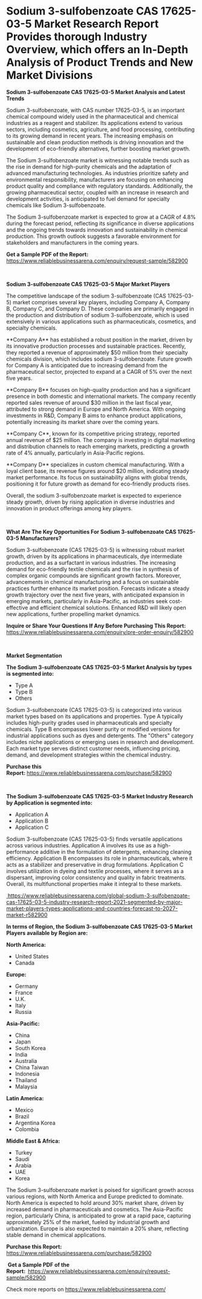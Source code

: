 <p><h1>Sodium 3-sulfobenzoate CAS 17625-03-5 Market Research Report Provides thorough Industry Overview, which offers an In-Depth Analysis of Product Trends and New Market Divisions</h1></p><p><strong>Sodium 3-sulfobenzoate CAS 17625-03-5 Market Analysis and Latest Trends</strong></p>
<p><p>Sodium 3-sulfobenzoate, with CAS number 17625-03-5, is an important chemical compound widely used in the pharmaceutical and chemical industries as a reagent and stabilizer. Its applications extend to various sectors, including cosmetics, agriculture, and food processing, contributing to its growing demand in recent years. The increasing emphasis on sustainable and clean production methods is driving innovation and the development of eco-friendly alternatives, further boosting market growth.</p><p>The Sodium 3-sulfobenzoate market is witnessing notable trends such as the rise in demand for high-purity chemicals and the adaptation of advanced manufacturing technologies. As industries prioritize safety and environmental responsibility, manufacturers are focusing on enhancing product quality and compliance with regulatory standards. Additionally, the growing pharmaceutical sector, coupled with an increase in research and development activities, is anticipated to fuel demand for specialty chemicals like Sodium 3-sulfobenzoate.</p><p>The Sodium 3-sulfobenzoate market is expected to grow at a CAGR of 4.8% during the forecast period, reflecting its significance in diverse applications and the ongoing trends towards innovation and sustainability in chemical production. This growth outlook suggests a favorable environment for stakeholders and manufacturers in the coming years.</p></p>
<p><strong>Get a Sample PDF of the Report:&nbsp;</strong> <a href="https://www.reliablebusinessarena.com/enquiry/request-sample/582900?utm_campaign=2822&utm_medium=2&utm_source=Github&utm_content=ia&utm_term=23032025&utm_id=sodium-3-sulfobenzoate-cas-17625-03-5">https://www.reliablebusinessarena.com/enquiry/request-sample/582900</a></p>
<p>&nbsp;</p>
<p><strong>Sodium 3-sulfobenzoate CAS 17625-03-5 Major Market Players</strong></p>
<p><p>The competitive landscape of the sodium 3-sulfobenzoate (CAS 17625-03-5) market comprises several key players, including Company A, Company B, Company C, and Company D. These companies are primarily engaged in the production and distribution of sodium 3-sulfobenzoate, which is used extensively in various applications such as pharmaceuticals, cosmetics, and specialty chemicals.</p><p>**Company A** has established a robust position in the market, driven by its innovative production processes and sustainable practices. Recently, they reported a revenue of approximately $50 million from their specialty chemicals division, which includes sodium 3-sulfobenzoate. Future growth for Company A is anticipated due to increasing demand from the pharmaceutical sector, projected to expand at a CAGR of 5% over the next five years.</p><p>**Company B** focuses on high-quality production and has a significant presence in both domestic and international markets. The company recently reported sales revenue of around $30 million in the last fiscal year, attributed to strong demand in Europe and North America. With ongoing investments in R&D, Company B aims to enhance product applications, potentially increasing its market share over the coming years.</p><p>**Company C**, known for its competitive pricing strategy, reported annual revenue of $25 million. The company is investing in digital marketing and distribution channels to reach emerging markets, predicting a growth rate of 4% annually, particularly in Asia-Pacific regions.</p><p>**Company D** specializes in custom chemical manufacturing. With a loyal client base, its revenue figures around $20 million, indicating steady market performance. Its focus on sustainability aligns with global trends, positioning it for future growth as demand for eco-friendly products rises.</p><p>Overall, the sodium 3-sulfobenzoate market is expected to experience steady growth, driven by rising application in diverse industries and innovation in product offerings among key players.</p></p>
<p>&nbsp;</p>
<p><strong>What Are The Key Opportunities For Sodium 3-sulfobenzoate CAS 17625-03-5 Manufacturers?</strong></p>
<p><p>Sodium 3-sulfobenzoate (CAS 17625-03-5) is witnessing robust market growth, driven by its applications in pharmaceuticals, dye intermediate production, and as a surfactant in various industries. The increasing demand for eco-friendly textile chemicals and the rise in synthesis of complex organic compounds are significant growth factors. Moreover, advancements in chemical manufacturing and a focus on sustainable practices further enhance its market position. Forecasts indicate a steady growth trajectory over the next five years, with anticipated expansion in emerging markets, particularly in Asia-Pacific, as industries seek cost-effective and efficient chemical solutions. Enhanced R&D will likely open new applications, further propelling market dynamics.</p></p>
<p><strong>Inquire or Share Your Questions If Any Before Purchasing This Report:</strong> <a href="https://www.reliablebusinessarena.com/enquiry/pre-order-enquiry/582900?utm_campaign=2822&utm_medium=2&utm_source=Github&utm_content=ia&utm_term=23032025&utm_id=sodium-3-sulfobenzoate-cas-17625-03-5">https://www.reliablebusinessarena.com/enquiry/pre-order-enquiry/582900</a></p>
<p>&nbsp;</p>
<p><strong>Market Segmentation</strong></p>
<p><strong>The Sodium 3-sulfobenzoate CAS 17625-03-5 Market Analysis by types is segmented into:</strong></p>
<p><ul><li>Type A</li><li>Type B</li><li>Others</li></ul></p>
<p><p>Sodium 3-sulfobenzoate (CAS 17625-03-5) is categorized into various market types based on its applications and properties. Type A typically includes high-purity grades used in pharmaceuticals and specialty chemicals. Type B encompasses lower purity or modified versions for industrial applications such as dyes and detergents. The "Others" category includes niche applications or emerging uses in research and development. Each market type serves distinct customer needs, influencing pricing, demand, and development strategies within the chemical industry.</p></p>
<p><strong>Purchase this Report:&nbsp;</strong><a href="https://www.reliablebusinessarena.com/purchase/582900?utm_campaign=2822&utm_medium=2&utm_source=Github&utm_content=ia&utm_term=23032025&utm_id=sodium-3-sulfobenzoate-cas-17625-03-5">https://www.reliablebusinessarena.com/purchase/582900</a></p>
<p>&nbsp;</p>
<p><strong>The Sodium 3-sulfobenzoate CAS 17625-03-5 Market Industry Research by Application is segmented into:</strong></p>
<p><ul><li>Application A</li><li>Application B</li><li>Application C</li></ul></p>
<p><p>Sodium 3-sulfobenzoate (CAS 17625-03-5) finds versatile applications across various industries. Application A involves its use as a high-performance additive in the formulation of detergents, enhancing cleaning efficiency. Application B encompasses its role in pharmaceuticals, where it acts as a stabilizer and preservative in drug formulations. Application C involves utilization in dyeing and textile processes, where it serves as a dispersant, improving color consistency and quality in fabric treatments. Overall, its multifunctional properties make it integral to these markets.</p></p>
<p><a href="https://www.reliablebusinessarena.com/global-sodium-3-sulfobenzoate-cas-17625-03-5-industry-research-report-2021-segmented-by-major-market-players-types-applications-and-countries-forecast-to-2027-market-r582900?utm_campaign=2822&utm_medium=2&utm_source=Github&utm_content=ia&utm_term=23032025&utm_id=sodium-3-sulfobenzoate-cas-17625-03-5">&nbsp;https://www.reliablebusinessarena.com/global-sodium-3-sulfobenzoate-cas-17625-03-5-industry-research-report-2021-segmented-by-major-market-players-types-applications-and-countries-forecast-to-2027-market-r582900</a></p>
<p><strong>In terms of Region, the Sodium 3-sulfobenzoate CAS 17625-03-5 Market Players available by Region are:</strong></p>
<p>
    <p> <strong> North America: </strong>
        <ul>
            <li>United States</li>
            <li>Canada</li>
        </ul>
        </p> 
    <p> <strong> Europe: </strong>
        <ul>
            <li>Germany</li>
            <li>France</li>
            <li>U.K.</li>
            <li>Italy</li>
            <li>Russia</li>
        </ul>
        </p> 
    <p> <strong> Asia-Pacific: </strong>
        <ul>
            <li>China</li>
            <li>Japan</li>
            <li>South Korea</li>
            <li>India</li>
            <li>Australia</li>
            <li>China Taiwan</li>
            <li>Indonesia</li>
            <li>Thailand</li>
            <li>Malaysia</li>
        </ul>
        </p> 
    <p> <strong> Latin America: </strong>
        <ul>
            <li>Mexico</li>
            <li>Brazil</li>
            <li>Argentina Korea</li>
            <li>Colombia</li>
        </ul>
        </p> 
    <p> <strong> Middle East & Africa: </strong>
        <ul>
            <li>Turkey</li>
            <li>Saudi</li>
            <li>Arabia</li>
            <li>UAE</li>
            <li>Korea</li>
        </ul>
    </p>
    </p>
<p><p>The Sodium 3-sulfobenzoate market is poised for significant growth across various regions, with North America and Europe predicted to dominate. North America is expected to hold around 30% market share, driven by increased demand in pharmaceuticals and cosmetics. The Asia-Pacific region, particularly China, is anticipated to grow at a rapid pace, capturing approximately 25% of the market, fueled by industrial growth and urbanization. Europe is also expected to maintain a 20% share, reflecting stable demand in chemical applications.</p></p>
<p><strong>Purchase this Report: </strong><a href="https://www.reliablebusinessarena.com/purchase/582900?utm_campaign=2822&utm_medium=2&utm_source=Github&utm_content=ia&utm_term=23032025&utm_id=sodium-3-sulfobenzoate-cas-17625-03-5">https://www.reliablebusinessarena.com/purchase/582900</a></p>
<p>&nbsp;<strong>Get a Sample PDF of the Report:&nbsp;&nbsp;</strong><a href="https://www.reliablebusinessarena.com/enquiry/request-sample/582900?utm_campaign=2822&utm_medium=2&utm_source=Github&utm_content=ia&utm_term=23032025&utm_id=sodium-3-sulfobenzoate-cas-17625-03-5">https://www.reliablebusinessarena.com/enquiry/request-sample/582900</a></p>
<p><strong></strong></p>
<p>Check more reports on <a href="https://www.reliablebusinessarena.com/?utm_campaign=2822&utm_medium=2&utm_source=Github&utm_content=ia&utm_term=23032025&utm_id=sodium-3-sulfobenzoate-cas-17625-03-5">https://www.reliablebusinessarena.com/</a></p>